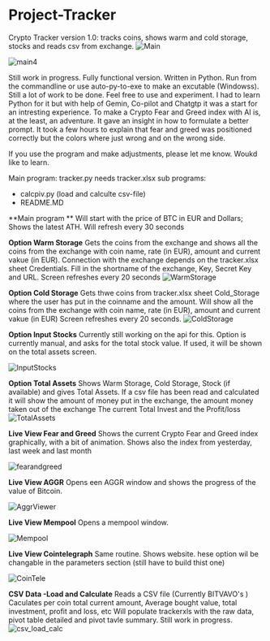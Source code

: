 # Project-Tracker
Crypto Tracker version 1.0: tracks coins, shows warm and cold storage, stocks and reads csv from exchange.
![Main](https://github.com/user-attachments/assets/7eb47667-0389-4f00-885e-3528f6174888)

![main4](https://github.com/user-attachments/assets/441937c9-8c83-4f5c-a807-e8059a8c5cb2)


Still work in progress. Fully functional version. Written in Python. Run from the commandline or use 
auto-py-to-exe to make an excutable (Windowss). Still a lot of work to be done. Feel free to use and experiment. 
I had to learn Python for it but with help of Gemin, Co-pilot and Chatgtp it was a start for an intresting experience. 
To make a Crypto Fear and Greed index with AI is, at the least, an adventure. It gave an insight in how to formulate a 
better prompt. It took a few hours to explain that fear and greed was positioned correctly but the colors where just
wrong and on the wrong side.

If you use the program and make adjustments, please let me know. Woukd like to learn. 

Main program: tracker.py needs tracker.xlsx
sub programs:
  - calcpiv.py (load and calculte csv-file)
  - README.MD

**Main program **
Will start with the price of BTC in EUR and Dollars; Shows the latest ATH.  Will refresh every 30 seconds

**Option Warm Storage**
Gets the coins from the exchange and shows all the coins from the exchange with coin name, rate (in EUR), amount and current vakue (in EUR). 
Connection with the exchange depends on the tracker.xlsx sheet Credentials. Fill in the shortname of the exchange, Key, Secret Key and URL. 
Screen refreshes every 20 seconds
![WarmStorage](https://github.com/user-attachments/assets/cfd72f67-547b-4220-805d-a125d8bf35fa)



**Option Cold Storage** 
Gets thwe coins from tracker.xlsx sheet Cold_Storage where the user has put in the coinname and the amount. 
Will show all the coins from the exchange with coin name, rate (in EUR), amount and current vakue (in EUR)
Screen refreshes every 20 seconds.
![ColdStorage](https://github.com/user-attachments/assets/87c80a33-231e-4382-b512-02fa4eb10048)


**Option Input Stocks**
Currently still working on the api for this. Option is currently manual, and asks for the total stock value. 
If used, it will be shown on the total assets screen.

![InputStocks](https://github.com/user-attachments/assets/e9643a96-106e-4dae-b675-8b6c8bcc189e)



**Option Total Assets**
Shows Warm Storage, Cold Storage, Stock (if available) and gives Total Assets. If a csv file has been read and calculated
it will show the amount of money put in the exchange, the amount money taken out of the exchange The current Total Invest 
and the Profit/loss
![TotalAssets](https://github.com/user-attachments/assets/d72d91ab-5fc0-4961-b863-ce21717b991d)


**Live View Fear and Greed**
Shows the current Crypto Fear and Greed index graphically, with a bit of animation. Shows also the index from yesterday, last week and last month


![fearandgreed](https://github.com/user-attachments/assets/af312a20-f8fa-4246-aecf-aeb87a45e75d)


**Live View AGGR**
Opens een AGGR window and shows the progress of the value of Bitcoin. 

![AggrViewer](https://github.com/user-attachments/assets/11c0098f-115e-402f-9b89-79704f26091b)



**Live View Mempool**
Opens a mempool window. 

![Mempool](https://github.com/user-attachments/assets/da446916-db53-4091-8749-6c687f871800)

**Live View Cointelegraph**
Same routine. Shows website. 
hese option wil be changable in the parameters section (still have to build thist one) 

![CoinTele](https://github.com/user-attachments/assets/c63f16a7-86da-4726-89c4-6db0fafe3f46)



**CSV Data -Load and Calculate**
Reads a CSV file (Currently BITVAVO's )
Caculates per coin total current amount, Average bought value, total investment, profit and loss, etc
Will populate trackerxls with the raw data, pivot table detailed and pivot tavle summary. 
Still work in progress. 
![csv_load_calc](https://github.com/user-attachments/assets/fc745e17-a050-477c-9e6c-5889de435387)











